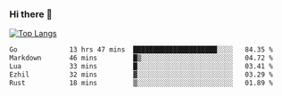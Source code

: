 ### Hi there 👋

<!--
**3Xpl0it3r/3Xpl0it3r** is a ✨ _special_ ✨ repository because its `README.md` (this file) appears on your GitHub profile.

Here are some ideas to get you started:

- 🔭 I’m currently working on ...
- 🌱 I’m currently learning ...
- 👯 I’m looking to collaborate on ...
- 🤔 I’m looking for help with ...
- 💬 Ask me about ...
- 📫 How to reach me: ...
- 😄 Pronouns: ...
- ⚡ Fun fact: ...
-->


[![Top Langs](https://github-readme-stats.vercel.app/api/top-langs/?username=3Xpl0it3r&layout=compact)](https://github.com/3Xpl0it3r/3Xpl0it3r)

<!--START_SECTION:waka-->

```txt
Go             13 hrs 47 mins  █████████████████████░░░░   84.35 %
Markdown       46 mins         █▒░░░░░░░░░░░░░░░░░░░░░░░   04.72 %
Lua            33 mins         █░░░░░░░░░░░░░░░░░░░░░░░░   03.41 %
Ezhil          32 mins         ▓░░░░░░░░░░░░░░░░░░░░░░░░   03.29 %
Rust           18 mins         ▒░░░░░░░░░░░░░░░░░░░░░░░░   01.89 %
```

<!--END_SECTION:waka-->
